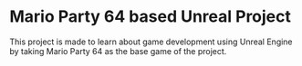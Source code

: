 # Mario Party 64 based Unreal Project
This project is made to learn about game development using Unreal Engine by taking Mario Party 64 as the base game of the project.
